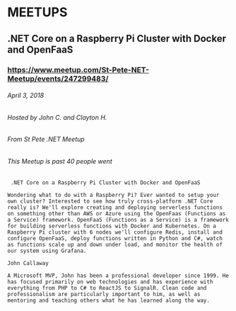 # MEETUPS 

## .NET Core on a Raspberry Pi Cluster with Docker and OpenFaaS
### https://www.meetup.com/St-Pete-NET-Meetup/events/247299483/
###### April 3, 2018
###### Hosted by John C. and Clayton H.
###### From St Pete .NET Meetup
###### This Meetup is past 40 people went

``` .NET Core on a Raspberry Pi Cluster with Docker and OpenFaaS```

```Wondering what to do with a Raspberry Pi? Ever wanted to setup your own cluster? Interested to see how truly cross-platform .NET Core really is? We'll explore creating and deploying serverless functions on something other than AWS or Azure using the OpenFaas (Functions as a Service) framework. OpenFaaS (Functions as a Service) is a framework for building serverless functions with Docker and Kubernetes. On a Raspberry Pi cluster with 6 nodes we'll configure Redis, install and configure OpenFaaS, deploy functions written in Python and C#, watch as functions scale up and down under load, and monitor the health of our system using Grafana.```

``` John Callaway ```

```A Microsoft MVP, John has been a professional developer since 1999. He has focused primarily on web technologies and has experience with everything from PHP to C# to ReactJS to SignalR. Clean code and professionalism are particularly important to him, as well as mentoring and teaching others what he has learned along the way.```

